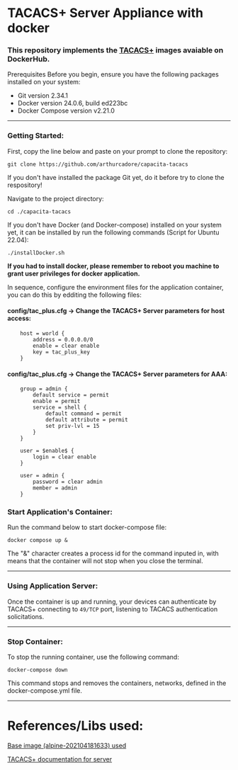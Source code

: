 # TACACS+ Server Appliance with docker

### This repository implements the [TACACS+](https://hub.docker.com/r/lfkeitel/tacacs_plus) images avaiable on DockerHub.

Prerequisites
Before you begin, ensure you have the following packages installed on your system:

- Git version 2.34.1
- Docker version 24.0.6, build ed223bc
- Docker Compose version v2.21.0

---
### Getting Started:

First, copy the line below and paste on your prompt to clone the repository:

```
git clone https://github.com/arthurcadore/capacita-tacacs
```
If you don't have installed the package Git yet, do it before try to clone the respository!

Navigate to the project directory:

```
cd ./capacita-tacacs
```

If you don't have Docker (and Docker-compose) installed on your system yet, it can be installed by run the following commands (Script for Ubuntu 22.04): 

```
./installDocker.sh
```

**If you had to install docker, please remember to reboot you machine to grant user privileges for docker application.** 

In sequence, configure the environment files for the application container, you can do this by edditing the following files: 

#### config/tac_plus.cfg -> Change the TACACS+ Server parameters for host access:
```
    host = world {
        address = 0.0.0.0/0
        enable = clear enable
        key = tac_plus_key
    }
```

#### config/tac_plus.cfg -> Change the TACACS+ Server parameters for AAA:
```
    group = admin {
        default service = permit
        enable = permit
        service = shell {
            default command = permit
            default attribute = permit
            set priv-lvl = 15
        }
    }

    user = $enable$ {
        login = clear enable
    }

    user = admin {
        password = clear admin
        member = admin
    }
```

### Start Application's Container: 
Run the command below to start docker-compose file: 

```
docker compose up & 
```
The "&" character creates a process id for the command inputed in, with means that the container will not stop when you close the terminal. 

---

### Using Application Server:

Once the container is up and running, your devices can authenticate by TACACS+ connecting to `49/TCP` port, listening to TACACS authentication solicitations. 

--- 
### Stop Container: 
To stop the running container, use the following command:

```
docker-compose down
```

This command stops and removes the containers, networks, defined in the docker-compose.yml file.

--- 

# References/Libs used: 

[Base image (alpine-202104181633) used ](https://hub.docker.com/r/lfkeitel/tacacs_plus)

[TACACS+ documentation for server](http://www.pro-bono-publico.de/projects/unpacked/doc/tac_plus.pdf)